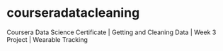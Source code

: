 courseradatacleaning
====================

Coursera Data Science Certificate | Getting and Cleaning Data | Week 3 Project | Wearable Tracking
